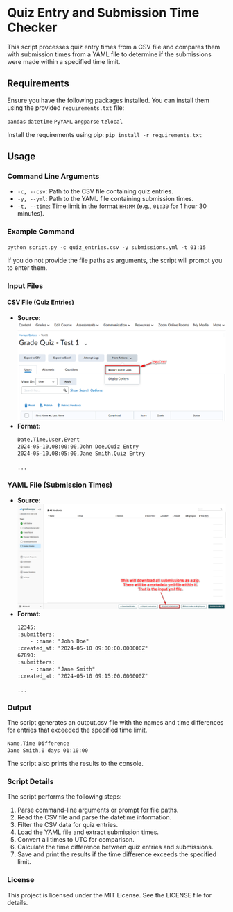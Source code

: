 # Quiz Entry and Submission Time Checker

This script processes quiz entry times from a CSV file and compares them with submission times from a YAML file to determine if the submissions were made within a specified time limit.

## Requirements

Ensure you have the following packages installed. You can install them using the provided `requirements.txt` file:

`pandas`
`datetime`
`PyYAML`
`argparse`
`tzlocal`

Install the requirements using pip:
`pip install -r requirements.txt`


## Usage

### Command Line Arguments

- `-c, --csv`: Path to the CSV file containing quiz entries.
- `-y, --yml`: Path to the YAML file containing submission times.
- `-t, --time`: Time limit in the format `HH:MM` (e.g., `01:30` for 1 hour 30 minutes).

### Example Command

`python script.py -c quiz_entries.csv -y submissions.yml -t 01:15`

If you do not provide the file paths as arguments, the script will prompt you to enter them.

### Input Files

#### CSV File (Quiz Entries)

- **Source:** ![folio_csv instructions](folio_csv.png)
- **Format:**
    ```
    Date,Time,User,Event
    2024-05-10,08:00:00,John Doe,Quiz Entry
    2024-05-10,08:05:00,Jane Smith,Quiz Entry

    ...
### YAML File (Submission Times)

- **Source:** ![Alt text](gradescope_yml.png)
- **Format:**
    ```
    12345:
    :submitters:
        - :name: "John Doe"
    :created_at: "2024-05-10 09:00:00.000000Z"
    67890:
    :submitters:
        - :name: "Jane Smith"
    :created_at: "2024-05-10 09:15:00.000000Z"
    
    ...
### Output
The script generates an output.csv file with the names and time differences for entries that exceeded the specified time limit.


    Name,Time Difference
    Jane Smith,0 days 01:10:00
The script also prints the results to the console.

### Script Details

The script performs the following steps:

1. Parse command-line arguments or prompt for file paths.
2. Read the CSV file and parse the datetime information.
3. Filter the CSV data for quiz entries.
4. Load the YAML file and extract submission times.
5. Convert all times to UTC for comparison.
6. Calculate the time difference between quiz entries and submissions.
7. Save and print the results if the time difference exceeds the specified limit.

### License

This project is licensed under the MIT License. See the LICENSE file for details.